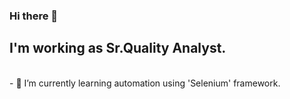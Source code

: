 ### Hi there 👋
## I'm working as Sr.Quality Analyst. 
<br>
- 🌱 I’m currently learning automation using 'Selenium' framework.
</br>
<!--
**sahupriyankatray/sahupriyankatray** is a ✨ _special_ ✨ repository because its `README.md` (this file) appears on your GitHub profile.

Here are some ideas to get you started:

- 🔭 I’m currently working on ...
- 🌱 I’m currently learning ...
- 👯 I’m looking to collaborate on ...
- 🤔 I’m looking for help with ...
- 💬 Ask me about ...
- 📫 How to reach me: ...
- 😄 Pronouns: ...
- ⚡ Fun fact: ...
-->

